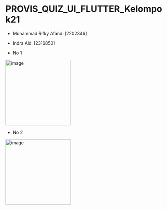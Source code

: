 # PROVIS_QUIZ_UI_FLUTTER_Kelompok21

- Muhammad Rifky Afandi [2202346]
- Indra Aldi [2316850]

- No 1
<img width="208" alt="image" src="https://github.com/rifkytech07/PROVIS_QUIZ_UI_FLUTTER_Kelompok21/assets/147624515/07928769-610d-481b-af8f-f05df4fa8e53">

- No 2
<img width="209" alt="image" src="https://github.com/rifkytech07/PROVIS_QUIZ_UI_FLUTTER_Kelompok21/assets/147624515/3127c1bb-31e7-4a5c-a565-412f329ddeab">

